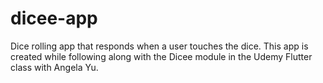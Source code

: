 # dicee-app

Dice rolling app that responds when a user touches the dice.  This app is created while following along with the Dicee module in the Udemy Flutter class with Angela Yu.
